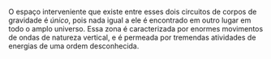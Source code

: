 ﻿O espaço interveniente que existe entre esses dois circuitos de corpos de gravidade é <I>único</I>, pois nada igual a ele é encontrado em outro lugar em todo o amplo universo. Essa zona é caracterizada por enormes movimentos de ondas de natureza vertical, e é permeada por tremendas atividades de energias de uma ordem desconhecida.